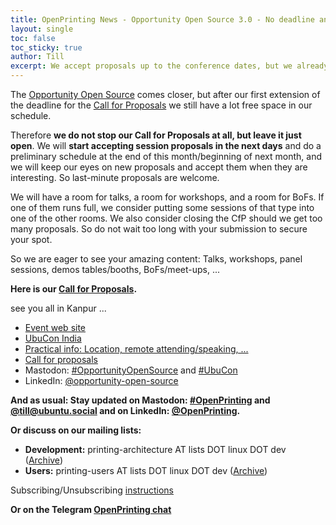 ```yaml
---
title: OpenPrinting News - Opportunity Open Source 3.0 - No deadline any more for Call for Proposals
layout: single
toc: false
toc_sticky: true
author: Till
excerpt: We accept proposals up to the conference dates, but we already start accepting and scheduling
---
```

The [Opportunity Open Source](https://oosc3ubucon.netlify.app/) comes closer, but after our first extension of the deadline for the [Call for Proposals](https://events.canonical.com/event/134/abstracts/) we still have a lot free space in our schedule.

Therefore **we do not stop our Call for Proposals at all, but leave it just open**. We will **start accepting session proposals in the next days** and do a preliminary schedule at the end of this month/beginning of next month, and we will keep our eyes on new proposals and accept them when they are interesting. So last-minute proposals are welcome.

We will have a room for talks, a room for workshops, and a room for BoFs. If one of them runs full, we consider putting some sessions of that type into one of the other rooms. We also consider closing the CfP should we get too many proposals. So do not wait too long with your submission to secure your spot.

So we are eager to see your amazing content: Talks, workshops, panel sessions, demos tables/booths, BoFs/meet-ups, ...

**Here is our [Call for Proposals](https://events.canonical.com/event/134/abstracts/).**

see you all in Kanpur ...

- [Event web site](https://oosc3ubucon.netlify.app/)
- [UbuCon India](https://oosc3ubucon.netlify.app/ubucon)
- [Practical info: Location, remote attending/speaking, ...](https://events.canonical.com/event/134/)
- [Call for proposals](https://events.canonical.com/event/134/abstracts/)
- Mastodon: [#OpportunityOpenSource](https://ubuntu.social/tags/OpportunityOpenSource) and [#UbuCon](https://ubuntu.social/tags/UbuCon)
- LinkedIn: [@opportunity-open-source](https://www.linkedin.com/company/opportunity-open-source/)


**And as usual: Stay updated on Mastodon: [#OpenPrinting](https://ubuntu.social/tags/OpenPrinting) and [@till@ubuntu.social](https://ubuntu.social/@till) and on LinkedIn: [@OpenPrinting](https://www.linkedin.com/company/openprinting/).**

**Or discuss on our mailing lists:**
- **Development:** printing-architecture AT lists DOT linux DOT dev ([Archive](https://lore.kernel.org/printing-architecture/))
- **Users:** printing-users AT lists DOT linux DOT dev ([Archive](https://lore.kernel.org/printing-users/))

Subscribing/Unsubscribing [instructions](https://subspace.kernel.org/subscribing.html)

**Or on the Telegram [OpenPrinting chat](https://t.me/+RizBbjXz4uU2ZWM1)**

